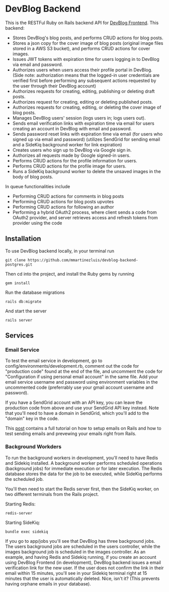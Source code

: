 # DevBlog Backend

This is the RESTFul Ruby on Rails backend API for [DevBlog Frontend](https://github.com/mmartinezluis/devblog-frontend). This backend:

* Stores DevBlog's blog posts, and performs CRUD actions for blog posts.
* Stores a json copy for the cover image of blog posts (original image files stored in a AWS S3 bucket), and performs CRUD actions for cover images.
* Issues JWT tokens with expiration time for users logging in to DevBlog via email and password.
* Authorizes users when users access their profile portal in DevBlog.
(Side note: authorization means that the logged-in user credentials are verified first before performing any subsequent actions requested by the user through their DevBlog account)
* Authorizes requests for creating, editing, publishing or deleting draft posts.
* Authorizes request for creating, editing or deleting published posts.
* Authorizes requests for creating, editing, or deleting the cover image of blog posts.
* Manages DevBlog users' session (logs users in; logs users out).
* Sends email verification links with expiration time via email for users creating an account in DevBlog with email and password.
* Sends password reset links with expiration time via email (for users who signed up via email and password) (utilizes SendGrid for sending email and a SideKiq background worker for link expiration)
* Creates users who sign up to DevBlog via Google sign in.
* Authorizes all requests made by Google signed-in users.
* Performs CRUD actions for the profile information for users.
* Performs CRUD actions for the profile image for users.
* Runs a SideKiq background worker to delete the unsaved images in the body of blog posts.

In queue functionalities include
* Performing CRUD actions for comments in blog posts
* Performing CRUD actions for blog posts upvotes 
* Performing CRUD actions for following an author
* Performing a hybrid OAuth2 process, where client sends a code from OAuth2 provider, and server retrieves access and refresh tokens from provider using the code 

## Installation
To use DevBlog backend locally, in your terminal run
```
git clone https://github.com/mmartinezluis/devblog-backend-postgres.git
```

Then cd into the project, and install the Ruby gems by running
```
gem install
```

Run the database migrations
```
rails db:migrate
```

And start the server
```
rails server
```

## Services 
### Email Service
To test the email service in development, go to config/environments/development.rb, comment out the code for "production code" found at the end of the file, and uncomment the code for "Configuration if using personal email account" in the same file. Add your email service username and password using environment variables in the uncommented code (preferrably use your gmail account username and password).

If you have a SendGrid account with an API key, you can leave the production code from above and use your SendGrid API key instead. Note that you'll need to have a domain in SendGrid, which you'll add to the "domain" key in the code.

This [post](https://dev.to/morinoko/sending-emails-in-rails-with-action-mailer-and-gmail-35g4) contains a full tutorial on how to setup emails on Rails and how to test sending emails and prevewing your emails right from Rails. 

### Background Workders
To run the background workers in development, you'll need to have Redis and Sidekiq installed. A background worker performs scheduled operations (background jobs) for immediate execution or for later execution. The Redis database stores the data for the job to be executed, while SideKiq performs the scheduled job.

You'll then need to start the Redis server first, then the SideKiq worker, on two different terminals from the Rails project.

Starting Redis:
```
redis-server
```
Starting SideKiq:
```
bundle exec sidekiq
```

If you go to app/jobs you'll see that DevBlog has three background jobs. The users background jobs are scheduled in the users controller, while the images background job is scheduled in the images controller. As an example, and having Redis and Sidekiq running, if you create an account using DevBlog Frontend (in development), DevBlog backend issues a email verification link for the new user. If the user does not confirm the link in their email within 15 minutes, you'll see in your Sidekiq terminal right at 15 minutes that the user is automatically deleted. Nice, isn't it? (This prevents having orphane emails in your database).



<!-- * System dependencies
* Configuration
* Database creation
* Database initialization
* How to run the test suite
* Services (job queues, cache servers, search engines, etc.)
* Deployment instructions -->

